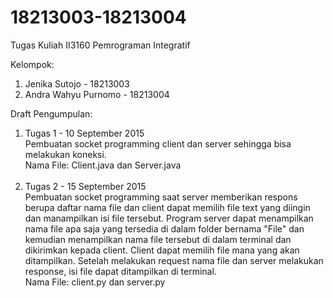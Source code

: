 # 18213003-18213004
Tugas Kuliah II3160 Pemrograman Integratif

Kelompok: <br>
1. Jenika Sutojo - 18213003 <br>
2. Andra Wahyu Purnomo - 18213004

Draft Pengumpulan: <br>
1. Tugas 1 - 10 September 2015<br>
   Pembuatan socket programming client dan server sehingga bisa melakukan koneksi.<br>
   Nama File: Client.java dan Server.java<br><br>
2. Tugas 2 - 15 September 2015<br>
   Pembuatan socket programming saat server memberikan respons berupa daftar nama file dan client dapat memilih file text yang diingin dan manampilkan isi file tersebut. Program server dapat menampilkan nama file apa saja yang tersedia di dalam folder bernama "File" dan kemudian menampilkan nama file tersebut di dalam terminal dan dikirimkan kepada client. Client dapat memilih file mana yang akan ditampilkan. Setelah melakukan request nama file dan server melakukan response, isi file dapat ditampilkan di terminal. <br>
   Nama File: client.py dan server.py<br>
